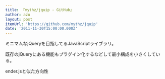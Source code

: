 ```yaml
---
title: 『mythz/jquip - GitHub』
author: azu
layout: post
itemUrl: 'https://github.com/mythz/jquip'
date: '2011-11-30T15:00:00.000Z'
---
```

ミニマムなjQueryを目指してるJavaScriptライブラリ。

既存のjQueryにある機能もプラグイン化するなどして最小構成を小さくしている。

ender.jsと似た方向性
